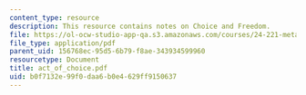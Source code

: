 ```yaml
---
content_type: resource
description: This resource contains notes on Choice and Freedom.
file: https://ol-ocw-studio-app-qa.s3.amazonaws.com/courses/24-221-metaphysics-free-will-fall-2004/b0f7132e99f0daa6b0e4629ff9150637_act_of_choice.pdf
file_type: application/pdf
parent_uid: 156768ec-95d5-6b79-f8ae-343934599960
resourcetype: Document
title: act_of_choice.pdf
uid: b0f7132e-99f0-daa6-b0e4-629ff9150637
---
```


